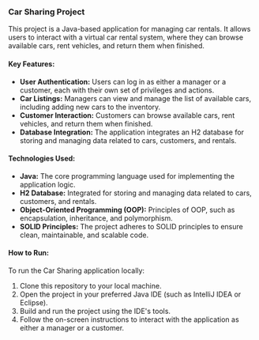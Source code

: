 ### Car Sharing Project

This project is a Java-based application for managing car rentals. It allows users to interact with a virtual car rental system, where they can browse available cars, rent vehicles, and return them when finished.

#### Key Features:

- **User Authentication:** Users can log in as either a manager or a customer, each with their own set of privileges and actions.
- **Car Listings:** Managers can view and manage the list of available cars, including adding new cars to the inventory.
- **Customer Interaction:** Customers can browse available cars, rent vehicles, and return them when finished.
- **Database Integration:** The application integrates an H2 database for storing and managing data related to cars, customers, and rentals.

#### Technologies Used:

- **Java:** The core programming language used for implementing the application logic.
- **H2 Database:** Integrated for storing and managing data related to cars, customers, and rentals.
- **Object-Oriented Programming (OOP):** Principles of OOP, such as encapsulation, inheritance, and polymorphism.
- **SOLID Principles:** The project adheres to SOLID principles to ensure clean, maintainable, and scalable code.

#### How to Run:

To run the Car Sharing application locally:

1. Clone this repository to your local machine.
2. Open the project in your preferred Java IDE (such as IntelliJ IDEA or Eclipse).
3. Build and run the project using the IDE's tools.
4. Follow the on-screen instructions to interact with the application as either a manager or a customer.
